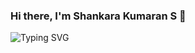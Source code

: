 ### Hi there, I'm Shankara Kumaran S 👋

<img src ="https://readme-typing-svg.herokuapp.com?font=Montserrat&color=343deb&size=24&lines=Hey+there,+I'm+Shankara+Kumaran+S;I'm+an+AI+Engineer.;AI+Developer+!.;Researcher.;" alt="Typing SVG" >

<!--
**SSK14031998/SSK14031998** is a ✨ _special_ ✨ repository because its `README.md` (this file) appears on your GitHub profile.

Here are some ideas to get you started:

- 🔭 I’m currently working on Data Science Projects
- 🌱 I’m currently learning AI Engineer
- 👯 I’m looking to collaborate on ...
- 🤔 I’m looking for help with ...
- 💬 Ask me about ...
- 📫 How to reach me: ...
- 😄 Pronouns: ...
- ⚡ Fun fact: ...
-->

